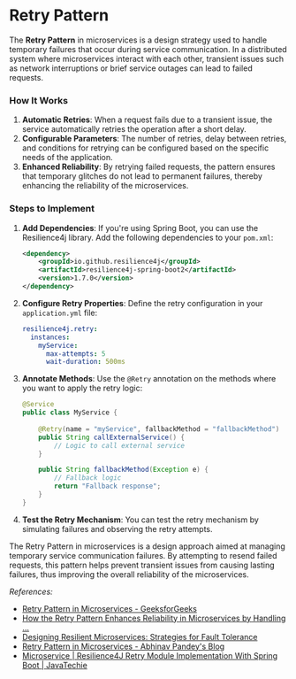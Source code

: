 # Retry Pattern

The **Retry Pattern** in microservices is a design strategy used to handle temporary failures that occur during service communication. In a distributed system where microservices interact with each other, transient issues such as network interruptions or brief service outages can lead to failed requests.

### How It Works

1. **Automatic Retries**: When a request fails due to a transient issue, the service automatically retries the operation after a short delay.
2. **Configurable Parameters**: The number of retries, delay between retries, and conditions for retrying can be configured based on the specific needs of the application.
3. **Enhanced Reliability**: By retrying failed requests, the pattern ensures that temporary glitches do not lead to permanent failures, thereby enhancing the reliability of the microservices.

### Steps to Implement

1. **Add Dependencies**: If you're using Spring Boot, you can use the Resilience4j library. Add the following dependencies to your `pom.xml`:
    ```xml
    <dependency>
        <groupId>io.github.resilience4j</groupId>
        <artifactId>resilience4j-spring-boot2</artifactId>
        <version>1.7.0</version>
    </dependency>
    ```

2. **Configure Retry Properties**: Define the retry configuration in your `application.yml` file:
    ```yaml
    resilience4j.retry:
      instances:
        myService:
          max-attempts: 5
          wait-duration: 500ms
    ```

3. **Annotate Methods**: Use the `@Retry` annotation on the methods where you want to apply the retry logic:
    ```java
    @Service
    public class MyService {
        
        @Retry(name = "myService", fallbackMethod = "fallbackMethod")
        public String callExternalService() {
            // Logic to call external service
        }

        public String fallbackMethod(Exception e) {
            // Fallback logic
            return "Fallback response";
        }
    }
    ```

4. **Test the Retry Mechanism**: You can test the retry mechanism by simulating failures and observing the retry attempts.

The Retry Pattern in microservices is a design approach aimed at managing temporary service communication failures. By attempting to resend failed requests, this pattern helps prevent transient issues from causing lasting failures, thus improving the overall reliability of the microservices.

<em>References:</em>
* [Retry Pattern in Microservices - GeeksforGeeks](://www.geeksforgeeks.org/retry-pattern-in-microservices/)
* [How the Retry Pattern Enhances Reliability in Microservices by Handling ...](://www.momentslog.com/development/design-pattern/how-the-retry-pattern-enhances-reliability-in-microservices-by-handling-transient-failures)
* [Designing Resilient Microservices: Strategies for Fault Tolerance](://www.momentslog.com/development/architecture/designing-resilient-microservices-strategies-for-fault-tolerance)
* [Retry Pattern in Microservices - Abhinav Pandey's Blog](://www.abhinavpandey.dev/blog/retry-pattern)
* [Microservice | Resilience4J Retry Module Implementation With Spring Boot | JavaTechie](https://www.youtube.com/watch?v=Z4CSGsOLb1c)